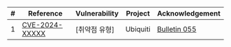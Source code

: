 | # | Reference | Vulnerability | Project | Acknowledgement |
|---|---|---|---|---|
| 1 | [CVE-2024-XXXXX](https://www.cve.org/CVERecord?id=CVE-2024-XXXXX) | [취약점 유형] | Ubiquiti | [Bulletin 055](https://community.ui.com/releases/Security-Advisory-Bulletin-055-055/9b65527b-489c-4f16-ac34-2b887754db1e) |
